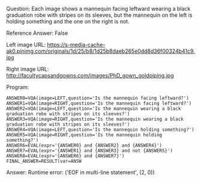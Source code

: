 Question: Each image shows a mannequin facing leftward wearing a black graduation robe with stripes on its sleeves, but the mannequin on the left is holding something and the one on the right is not.

Reference Answer: False

Left image URL: https://s-media-cache-ak0.pinimg.com/originals/1d/25/b8/1d25b8daeb265e0dd8d36f00324b41c9.jpg

Right image URL: http://facultycapsandgowns.com/images/PhD_gown_goldpiping.jpg

Program:

```
ANSWER0=VQA(image=LEFT,question='Is the mannequin facing leftward?')
ANSWER1=VQA(image=RIGHT,question='Is the mannequin facing leftward?')
ANSWER2=VQA(image=LEFT,question='Is the mannequin wearing a black graduation robe with stripes on its sleeves?')
ANSWER3=VQA(image=RIGHT,question='Is the mannequin wearing a black graduation robe with stripes on its sleeves?')
ANSWER4=VQA(image=LEFT,question='Is the mannequin holding something?')
ANSWER5=VQA(image=RIGHT,question='Is the mannequin holding something?')
ANSWER6=EVAL(expr='{ANSWER0} and {ANSWER2} and {ANSWER4}')
ANSWER7=EVAL(expr='{ANSWER1} and {ANSWER3} and not {ANSWER5}')
ANSWER8=EVAL(expr='{ANSWER6} and {ANSWER7}')
FINAL_ANSWER=RESULT(var=ANSW
```
Answer: Runtime error: ('EOF in multi-line statement', (2, 0))

